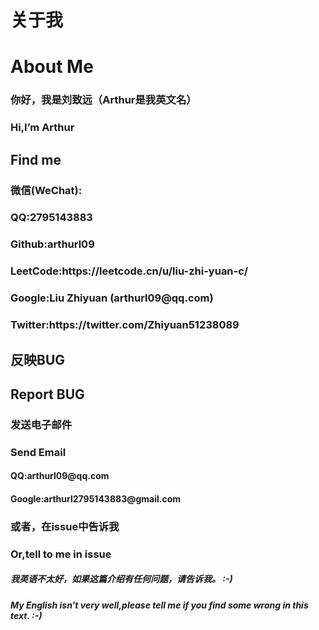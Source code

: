 <h1>关于我</h1>
<h1>About Me</h1>
<h3>你好，我是刘致远（Arthur是我英文名）</h3>
<h3>Hi,I’m Arthur</h3>
<h2>Find me</h2>
<h3>微信(WeChat):</h3>
<h3>QQ:2795143883</h3>
<h3>Github:arthurl09</h3>
<h3>LeetCode:https://leetcode.cn/u/liu-zhi-yuan-c/</h3>
<h3>Google:Liu Zhiyuan (arthurl09@qq.com)</h3>
<h3>Twitter:https://twitter.com/Zhiyuan51238089</h3>
<h2>反映BUG</h2>
<h2>Report BUG</h2>
<h3>发送电子邮件</h3>
<h3>Send Email</h3>
<h4>QQ:arthurl09@qq.com</h4>
<h4>Google:arthurl2795143883@gmail.com</h4>
<h3>或者，在issue中告诉我</h3>
<h3>Or,tell to me in issue</h3>
<h5>我英语不太好，如果这篇介绍有任何问题，请告诉我。 :-)</h5>
<h5>My English isn't very well,please tell me if you find some wrong in this text. :-)</h5>

